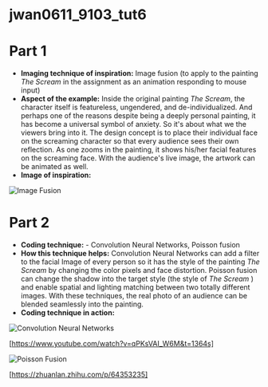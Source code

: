 # jwan0611_9103_tut6 

# Part 1

- **Imaging technique of inspiration:** Image fusion (to apply to the painting *The Scream* in the assignment as an animation responding to mouse input) 
- **Aspect of the example:** Inside the original painting *The Scream*, the character itself is featureless, ungendered, and de-individualized. And perhaps one of the reasons despite being a deeply personal painting, it has become a universal symbol of anxiety. So it's about what we the viewers bring into it. The design concept is to place their individual face on the screaming character so that every audience sees their own reflection. As one zooms in the painting, it shows his/her facial features on the screaming face. With the audience's live image, the artwork can be animated as well. 
- **Image of inspiration:**
  
![Image Fusion](https://i.pinimg.com/474x/05/49/6c/05496c92ded7d0d39406826fcb466a26.jpg)



 
# Part 2

- **Coding technique:** - Convolution Neural Networks, Poisson fusion  
- **How this technique helps:** Convolution Neural Networks can add a filter to the facial Image of every person so it has the style of the painting _The Scream_ by changing the color pixels and face distortion. Poisson fusion can change the shadow into the target style (the style of *The Scream* ) and enable spatial and lighting matching between two totally different images. With these techniques, the real photo of an audience can be blended seamlessly into the painting. 
- **Coding technique in action:**

![Convolution Neural Networks](https://tse3.mm.bing.net/th?id=OIP.IezjrZyoULWuMY7c-edrVAAAAA&pid=Api&P=0&h=180)

[https://www.youtube.com/watch?v=qPKsVAI_W6M&t=1364s]

![Poisson Fusion](https://d3i71xaburhd42.cloudfront.net/fe6191cc382d13f35339521dcd0814440dcd3d69/500px/4-Figure4-1.png)

[https://zhuanlan.zhihu.com/p/64353235] 
